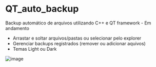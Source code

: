 # QT_auto_backup
Backup automático de arquivos utilizando C++ e QT framework - Em andamento

- Arrastar e soltar arquivos/pastas ou selecionar pelo explorer
- Gerenciar backups registrados (remover ou adicionar aquivos)
- Temas Light ou Dark

![image](https://user-images.githubusercontent.com/39657511/171083085-6ac12bdf-3c54-43c9-a143-a0b3adea9119.png)
